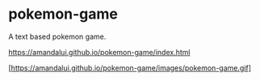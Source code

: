 # pokemon-game
A text based pokemon game.

https://amandalui.github.io/pokemon-game/index.html

[https://amandalui.github.io/pokemon-game/images/pokemon-game.gif]
